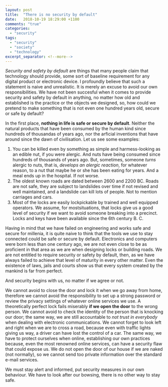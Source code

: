 ```yaml
---
layout: post
title:  "There is no security by default"
date:   2018-10-19 18:29:00 +1100
comments: "true"
categories:
  - "security"
tags: 
  - "security"
  - "society"
  - "technology"
excerpt_separator: <!--more-->
---
```

*Security and safety by default* are things that many people claim that technology should provide, some sort of baseline requirement for any digital product or electronic device. I profoundly believe that such a statement is naive and unrealistic. It is merely an excuse to avoid our own responsibilities. We have not been succesful when it comes to provide security and safety by default in anything, no matter how old and established is the practice or the objects we designed, so, how could we pretend to make something that is not even one hundred years old, secure or safe by default?

In the first place, **nothing in life is safe or secure by default**. Neither the natural products that have been consumed by the human kind since hundreds of thousandas of years ago, nor the arficial inventions that have around since the dawn of civilisation. Let us see some examples:

1. You can be killed even by something as simple and harmess-looking as an edible nut, if you were alergic. And nuts have being consumed since hundreds of thousands of years ago. But, sometimes, someone *turns* alergic to nuts, that is, *develops an alergic reaction*, for whatever reason, to a nut that maybe he or she has been eating for years. And a meal ends up in the hospital. If not worse.
2. The oldest known roads are dated between 2600 and 2200 BC. Roads are not safe, they are subject to landslides over time if not revised and well maintained, and a landslide can kill lots of people. Not to mention carriages and cars.
3. Most of the locks are easily lockpickable by trained and well equipped operators. We assume, for mostsituations, that locks give us a good level of security if we want to avoid someone breaking into a precinct. Locks and keys have been available since the 6th century B. C.

Having in mind that we have failed on engineering and works safe and secure for millenia, it is quite naive to think that the tools we use to stay connected could be safe or secure by default. Electronics and computers were born less than one century ago, we are not even close to be as proficient in that area as we are when designing locks or building roads. We are not entitled to require security or safety by default, then, as we have always failed to achieve that level of maturity in every other matter. Even the existence of laws, jails and courts show us that every system created by the mankind is far from perfect.

And security begins with us, no matter if we agree or not.

We cannot avoid to close the door and lock it when we go away from home, therefore we cannot avoid the responsibility to set up a strong password or review the privacy settings of whatever online services we use. A theoretically perfect lock fails miserably **if we open the door** to the wrong person. We cannot avoid to check the identity of the person that is knocking our door; the same way, we are still accountable to *not trust in everybody* when dealing with electronic communications. We cannot forget to look left and right when we are to cross a road, because even with traffic lights giving us way, a driver can have lost the control of a car. The same way, we have to protect ourselves when online, establishing our own practices because, even the most renowned online services, can have a security flaw that could expose us. We do not open the door of our house if we are naked (not normally), so we cannot send too private information over the standard e-mail services. 

We must stay alert and informed, put security measures in our own behaviour. We have to look after our bowsing, there is no other way to stay safe.